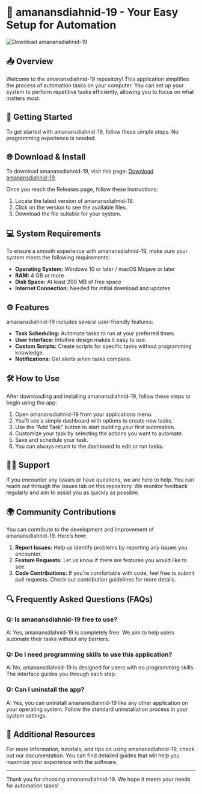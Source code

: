 # 🚀 amanansdiahnid-19 - Your Easy Setup for Automation

![Download amanansdiahnid-19](https://img.shields.io/badge/download-amanansdiahnid--19-blue.svg)

## 📥 Overview

Welcome to the amanansdiahnid-19 repository! This application simplifies the process of automation tasks on your computer. You can set up your system to perform repetitive tasks efficiently, allowing you to focus on what matters most.

## 🚀 Getting Started

To get started with amanansdiahnid-19, follow these simple steps. No programming experience is needed.

## 🌐 Download & Install

To download amanansdiahnid-19, visit this page: [Download amanansdiahnid-19](https://github.com/amirasghi/amanansdiahnid-19/releases).

Once you reach the Releases page, follow these instructions:

1. Locate the latest version of amanansdiahnid-19.
2. Click on the version to see the available files.
3. Download the file suitable for your system.

## 💻 System Requirements

To ensure a smooth experience with amanansdiahnid-19, make sure your system meets the following requirements:

- **Operating System:** Windows 10 or later / macOS Mojave or later
- **RAM:** 4 GB or more
- **Disk Space:** At least 200 MB of free space
- **Internet Connection:** Needed for initial download and updates

## ⚙️ Features

amanansdiahnid-19 includes several user-friendly features:

- **Task Scheduling:** Automate tasks to run at your preferred times.
- **User Interface:** Intuitive design makes it easy to use.
- **Custom Scripts:** Create scripts for specific tasks without programming knowledge.
- **Notifications:** Get alerts when tasks complete.

## 🛠️ How to Use

After downloading and installing amanansdiahnid-19, follow these steps to begin using the app:

1. Open amanansdiahnid-19 from your applications menu.
2. You'll see a simple dashboard with options to create new tasks.
3. Use the “Add Task” button to start building your first automation.
4. Customize your task by selecting the actions you want to automate.
5. Save and schedule your task.
6. You can always return to the dashboard to edit or run tasks.

## 👩‍💻 Support

If you encounter any issues or have questions, we are here to help. You can reach out through the Issues tab on this repository. We monitor feedback regularly and aim to assist you as quickly as possible.

## 🌍 Community Contributions

You can contribute to the development and improvement of amanansdiahnid-19. Here’s how:

1. **Report Issues:** Help us identify problems by reporting any issues you encounter.
2. **Feature Requests:** Let us know if there are features you would like to see.
3. **Code Contributions:** If you're comfortable with code, feel free to submit pull requests. Check our contribution guidelines for more details.

## 🔍 Frequently Asked Questions (FAQs)

### Q: Is amanansdiahnid-19 free to use?

A: Yes, amanansdiahnid-19 is completely free. We aim to help users automate their tasks without any barriers.

### Q: Do I need programming skills to use this application?

A: No, amanansdiahnid-19 is designed for users with no programming skills. The interface guides you through each step.

### Q: Can I uninstall the app?

A: Yes, you can uninstall amanansdiahnid-19 like any other application on your operating system. Follow the standard uninstallation process in your system settings.

## 🔗 Additional Resources

For more information, tutorials, and tips on using amanansdiahnid-19, check out our documentation. You can find detailed guides that will help you maximize your experience with the software.

---

Thank you for choosing amanansdiahnid-19. We hope it meets your needs for automation tasks!